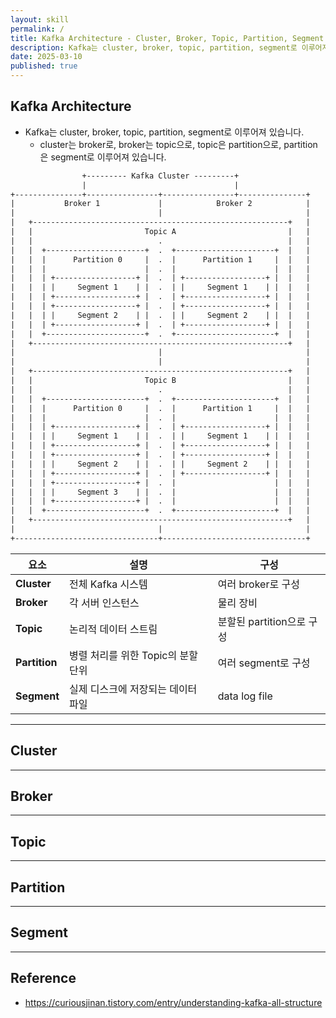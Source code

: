 ```yaml
---
layout: skill
permalink: /
title: Kafka Architecture - Cluster, Broker, Topic, Partition, Segment
description: Kafka는 cluster, broker, topic, partition, segment로 이루어져 있습니다.
date: 2025-03-10
published: true
---
```



## Kafka Architecture

- Kafka는 cluster, broker, topic, partition, segment로 이루어져 있습니다.
    - cluster는 broker로, broker는 topic으로, topic은 partition으로, partition은 segment로 이루어져 있습니다.

```txt
                +--------- Kafka Cluster ---------+
                |                                 |
+---------------+----------------+----------------+---------------+
|           Broker 1             |            Broker 2            |
|                                |                                |
|   +---------------------------------------------------------+   |
|   |                         Topic A                         |   |
|   |                            .                            |   |
|   |  +----------------------+  .  +----------------------+  |   |
|   |  |      Partition 0     |  .  |      Partition 1     |  |   |
|   |  |                      |  .  |                      |  |   |
|   |  | +------------------+ |  .  | +------------------+ |  |   |
|   |  | |     Segment 1    | |  .  | |     Segment 1    | |  |   |
|   |  | +------------------+ |  .  | +------------------+ |  |   |
|   |  | +------------------+ |  .  | +------------------+ |  |   |
|   |  | |     Segment 2    | |  .  | |     Segment 2    | |  |   |
|   |  | +------------------+ |  .  | +------------------+ |  |   |
|   |  +----------------------+  .  +----------------------+  |   |
|   +---------------------------------------------------------+   |
|                                |                                |
|                                |                                |
|   +---------------------------------------------------------+   |
|   |                         Topic B                         |   |
|   |                            .                            |   |
|   |  +----------------------+  .  +----------------------+  |   |
|   |  |      Partition 0     |  .  |      Partition 1     |  |   |
|   |  |                      |  .  |                      |  |   |
|   |  | +------------------+ |  .  | +------------------+ |  |   |
|   |  | |     Segment 1    | |  .  | |     Segment 1    | |  |   |
|   |  | +------------------+ |  .  | +------------------+ |  |   |
|   |  | +------------------+ |  .  | +------------------+ |  |   |
|   |  | |     Segment 2    | |  .  | |     Segment 2    | |  |   |
|   |  | +------------------+ |  .  | +------------------+ |  |   |
|   |  | +------------------+ |  .  |                      |  |   |
|   |  | |     Segment 3    | |  .  |                      |  |   |
|   |  | +------------------+ |  .  |                      |  |   |
|   |  +----------------------+  .  +----------------------+  |   |
|   +---------------------------------------------------------+   |
|                                |                                |
+--------------------------------+--------------------------------+
```







| 요소 | 설명 | 구성 |
| --- | --- | --- |
| **Cluster** | 전체 Kafka 시스템 | 여러 broker로 구성 |
| **Broker** | 각 서버 인스턴스 | 물리 장비 |
| **Topic** | 논리적 데이터 스트림 | 분할된 partition으로 구성 |
| **Partition** | 병렬 처리를 위한 Topic의 분할 단위 | 여러 segment로 구성 |
| **Segment** | 실제 디스크에 저장되는 데이터 파일 | data log file |


---





## Cluster




---


## Broker


---


## Topic



---


## Partition



---


## Segment











---


## Reference

- <https://curiousjinan.tistory.com/entry/understanding-kafka-all-structure>

